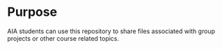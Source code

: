 # Purpose
AIA students can use this repository to share files associated with group projects or other course related topics.
